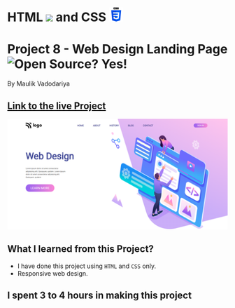 # HTML ![](https://web-design-landing-web.netlify.app/images/html-5-img.png) and CSS ![](/readme-images/css-3-img.png)

# Project 8 - Web Design Landing Page ![Open Source? Yes!](https://badgen.net/badge/Open%20Source%20%3F/Yes%21/blue?icon=github)

By Maulik Vadodariya

## [Link to the live Project](https://web-design-landing-web.netlify.app/)

![Completed Website](./readme-images/ScreenShot-20221109182826.png)

## What I learned from this Project?

- I have done this project using `HTML` and `CSS` only.
- Responsive web design.

## I spent 3 to 4 hours in making this project
